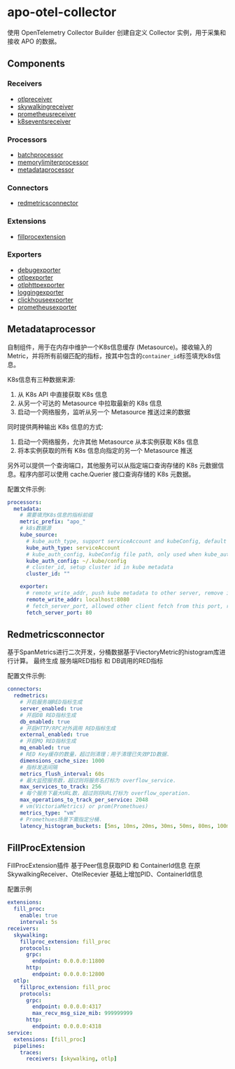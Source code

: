 # apo-otel-collector

使用 OpenTelemetry Collector Builder 创建自定义 Collector 实例，用于采集和接收 APO 的数据。

## Components
### Receivers
- [otlpreceiver](./pkg/receiver/otlpreceiver)
- [skywalkingreceiver](./pkg/receiver/skywalkingreceiver)
- [prometheusreceiver](https://github.com/open-telemetry/opentelemetry-collector-contrib/tree/main/receiver/prometheusreceiver)
- [k8seventsreceiver](https://github.com/open-telemetry/opentelemetry-collector-contrib/tree/main/receiver/k8seventsreceiver)

### Processors
- [batchprocessor](https://github.com/open-telemetry/opentelemetry-collector/tree/main/processor/batchprocessor)
- [memorylimiterprocessor](https://github.com/open-telemetry/opentelemetry-collector/tree/main/processor/memorylimiterprocessor)
- [metadataprocessor](./pkg/processor/metadataprocessor)

### Connectors
- [redmetricsconnector](./pkg/connector/redmetricsconnector)

### Extensions
- [fillprocextension](./pkg/extension/fillprocextension)

### Exporters
- [debugexporter](https://github.com/open-telemetry/opentelemetry-collector/tree/main/exporter/debugexporter)
- [otlpexporter](https://github.com/open-telemetry/opentelemetry-collector/tree/main/exporter/otlpexporter)
- [otlphttpexporter](https://github.com/open-telemetry/opentelemetry-collector/tree/main/exporter/otlphttpexporter)
- [loggingexporter](https://github.com/open-telemetry/opentelemetry-collector/tree/main/exporter/loggingexporter)
- [clickhouseexporter](https://github.com/open-telemetry/opentelemetry-collector-contrib/tree/main/exporter/clickhouseexporter)
- [prometheusexporter](https://github.com/open-telemetry/opentelemetry-collector-contrib/tree/main/exporter/prometheusexporter)

## Metadataprocessor

自制组件，用于在内存中维护一个K8s信息缓存 (Metasource)。接收输入的Metric，并将所有前缀匹配的指标，按其中包含的`container_id`标签填充k8s信息。

K8s信息有三种数据来源:

1. 从 K8s API 中直接获取 K8s 信息
2. 从另一个可达的 Metasource 中拉取最新的 K8s 信息
3. 启动一个网络服务，监听从另一个 Metasource 推送过来的数据

同时提供两种输出 K8s 信息的方式:

1. 启动一个网络服务，允许其他 Metasource 从本实例获取 K8s 信息
2. 将本实例获取的所有 K8s 信息向指定的另一个 Metasource 推送

另外可以提供一个查询端口，其他服务可以从指定端口查询存储的 K8s 元数据信息。程序内部可以使用 cache.Querier 接口查询存储的 K8s 元数据。

配置文件示例:

```yaml
processors:
  metadata:
    # 需要填充K8s信息的指标前缀
    metric_prefix: "apo_"
    # k8s数据源
    kube_source:
      # kube_auth_type, support serviceAccount and kubeConfig, default is serviceAccount
      kube_auth_type: serviceAccount
      # kube_auth_config, kubeConfig file path, only used when kube_auth_type is kubeConfig
      kube_auth_config: ~/.kube/config
      # cluster_id, setup cluster id in kube metadata
      cluster_id: ""

    exporter:
      # remote_write_addr, push kube metadata to other server, remove if not need
      remote_write_addr: localhost:8080
      # fetch_server_port, allowed other client fetch from this port, remove if not need
      fetch_server_port: 80
```

## Redmetricsconnector
基于SpanMetrics进行二次开发，分桶数据基于ViectoryMetric的histogram库进行计算。
最终生成 服务端RED指标 和 DB调用的RED指标

配置文件示例:
```yaml
connectors:
  redmetrics:
    # 开启服务端RED指标生成
    server_enabled: true
    # 开启DB RED指标生成
    db_enabled: true
    # 开启HTTP/RPC对外调用 RED指标生成
    external_enabled: true
    # 开启MQ RED指标生成
    mq_enabled: true
    # RED Key缓存的数量，超过则清理；用于清理已失效PID数据.
    dimensions_cache_size: 1000
    # 指标发送间隔
    metrics_flush_interval: 60s
    # 最大监控服务数，超过则将服务名打标为 overflow_service.
    max_services_to_track: 256
    # 每个服务下最大URL数，超过则将URL打标为 overflow_operation.
    max_operations_to_track_per_service: 2048
    # vm(VictoriaMetrics) or prom(Promethues)
    metrics_type: "vm"
    # Promethues场景下需指定分桶.
    latency_histogram_buckets: [5ms, 10ms, 20ms, 30ms, 50ms, 80ms, 100ms, 150ms, 200ms, 300ms, 400ms, 500ms, 800ms, 1200ms, 3s, 5s, 10s, 15s, 20s, 30s, 40s, 50s, 60s]
```

## FillProcExtension
FillProcExtension插件 基于Peer信息获取PID 和 ContainerId信息
在原SkywalkingReceiver、OtelRecevier 基础上增加PID、ContainerId信息

配置示例
```yaml
extensions:
  fill_proc:
    enable: true
    interval: 5s
receivers:
  skywalking:
    fillproc_extension: fill_proc
    protocols:
      grpc:
        endpoint: 0.0.0.0:11800
      http: 
        endpoint: 0.0.0.0:12800
  otlp:
    fillproc_extension: fill_proc
    protocols:
      grpc:
        endpoint: 0.0.0.0:4317
        max_recv_msg_size_mib: 999999999
      http:
        endpoint: 0.0.0.0:4318
service:
  extensions: [fill_proc]
  pipelines:
    traces:
      receivers: [skywalking, otlp]
```